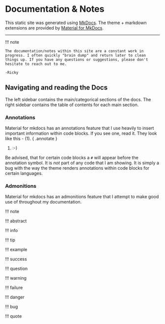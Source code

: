 # Documentation & Notes

This static site was generated using [MkDocs](https://www.mkdocs.org). The theme + markdown extensions are provided by [Material for MkDocs](https://squidfunk.github.io/mkdocs-material/).

---

!!! note

    The documentation/notes within this site are a constant work in progress. I often quickly "brain dump" and return later to clean things up. If you have any questions or suggestions, please don't hesitate to reach out to me. 
    
    -Ricky

## Navigating and reading the Docs

The left sidebar contains the main/categorical sections of the docs. The right sidebar contains the table of contents for each main section.

### Annotations

Material for mkdocs has an annotations feature that I use heavily to insert important information within code blocks. If you see one, read it. They look like this - (1).
{ .annotate }

1.  :-)

Be advised, that for certain code blocks a `#` will appear before the annotation symbol. It is *not* part of any code that I am showing. It is simply a bug with the way the theme renders annotations within code blocks for certain languages.

### Admonitions

Material for mkdocs has an admonitions feature that I attempt to make good use of throughout my documentation.

!!! note

!!! abstract

!!! info

!!! tip

!!! example

!!! success

!!! question

!!! warning

!!! failure

!!! danger

!!! bug

!!! quote
